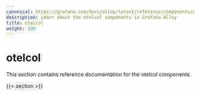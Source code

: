 ```yaml
---
canonical: https://grafana.com/docs/alloy/latest/reference/components/otelcol/
description: Learn about the otelcol components in Grafana Alloy
title: otelcol
weight: 100
---
```


# otelcol

This section contains reference documentation for the otelcol components.

{{< section >}}
